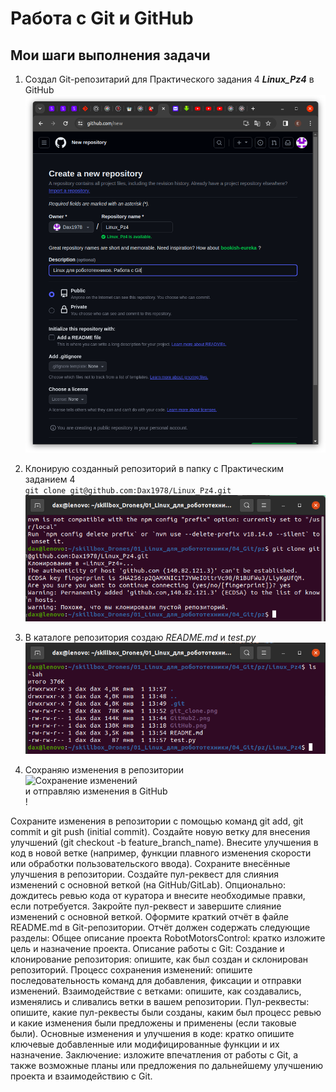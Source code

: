 # Работа с Git и GitHub

## Мои шаги выполнения задачи
1. Создал Git-репозитарий для Практического задания 4 ***Linux_Pz4*** в GitHub<br>
    ![Новый репозиторий в GitHub](./GitHub.png)

2. Клонирую созданный репозиторий в папку с Практическим заданием 4<br>
    `git clone git@github.com:Dax1978/Linux_Pz4.git`<br>
    ![Клонирование репозитория](./git_clone.png)

3. В каталоге репозитория создаю *README.md* и *test.py*<br>
    ![Создание файлов](./create_files.png)

4. Сохраняю изменения в репозитории<br>
    ![Сохранение изменений]()<br>
    и отправляю изменения в GitHub<br>
    !


Сохраните изменения в репозитории с помощью команд git add, git commit и git push (initial commit).
Создайте новую ветку для внесения улучшений (git checkout -b feature_branch_name).
Внесите улучшения в код в новой ветке (например, функции плавного изменения скорости или обработки пользовательского ввода).
Сохраните внесённые улучшения в репозитории.
Создайте пул-реквест для слияния изменений с основной веткой (на GitHub/GitLab).
Опционально: дождитесь ревью кода от куратора и внесите необходимые правки, если потребуется.
Закройте пул-реквест и завершите слияние изменений с основной веткой.
Оформите краткий отчёт в файле README.md в Git-репозитории. Отчёт должен содержать следующие разделы:
Общее описание проекта RobotMotorsControl: кратко изложите цель и назначение проекта.
Описание работы с Git:
Создание и клонирование репозитория: опишите, как был создан и склонирован репозиторий.
Процесс сохранения изменений: опишите последовательность команд для добавления, фиксации и отправки изменений.
Взаимодействие с ветками: опишите, как создавались, изменялись и сливались ветки в вашем репозитории.
Пул-реквесты: опишите, какие пул-реквесты были созданы, каким был процесс ревью и какие изменения были предложены и применены (если таковые были).
Основные изменения и улучшения в коде: кратко опишите ключевые добавленные или модифицированные функции и их назначение.
Заключение: изложите впечатления от работы с Git, а также возможные планы или предложения по дальнейшему улучшению проекта и взаимодействию с Git.